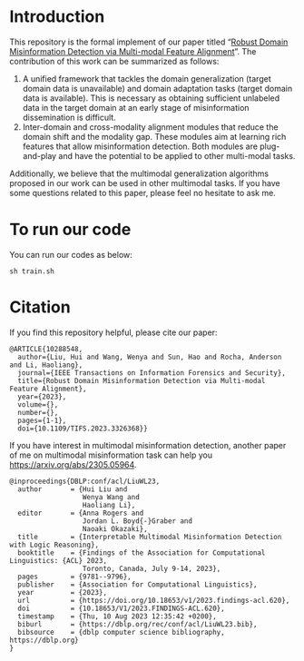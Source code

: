 # Introduction

This repository is the formal implement of our paper titled “[Robust Domain Misinformation Detection via Multi-modal Feature Alignment](https://ieeexplore.ieee.org/abstract/document/10288548/)”. The contribution of this work can be summarized as follows:

1. A unified framework that tackles the domain generalization (target domain data is unavailable) and domain adaptation tasks (target domain data is available). This is necessary as obtaining sufficient unlabeled data in the target domain at an early stage of misinformation dissemination is difficult.
2. Inter-domain and cross-modality alignment modules that reduce the domain shift and the modality gap. These modules aim at learning rich features that allow misinformation detection. Both modules are plug-and-play and have the potential to be applied to other multi-modal tasks.

Additionally, we believe that the multimodal generalization algorithms proposed in our work can be used in other multimodal tasks. If you have some questions related to this paper, please feel no hesitate to ask me. 

# To run our code

You can run our codes as below:

   ```
   sh train.sh
   ```

# Citation

If you find this repository helpful, please cite our paper:

```
@ARTICLE{10288548,
  author={Liu, Hui and Wang, Wenya and Sun, Hao and Rocha, Anderson and Li, Haoliang},
  journal={IEEE Transactions on Information Forensics and Security}, 
  title={Robust Domain Misinformation Detection via Multi-modal Feature Alignment}, 
  year={2023},
  volume={},
  number={},
  pages={1-1},
  doi={10.1109/TIFS.2023.3326368}}
```

If you have interest in multimodal misinformation detection, another paper of me on multimodal misinformation task can help you https://arxiv.org/abs/2305.05964. 

```
@inproceedings{DBLP:conf/acl/LiuWL23,
  author       = {Hui Liu and
                  Wenya Wang and
                  Haoliang Li},
  editor       = {Anna Rogers and
                  Jordan L. Boyd{-}Graber and
                  Naoaki Okazaki},
  title        = {Interpretable Multimodal Misinformation Detection with Logic Reasoning},
  booktitle    = {Findings of the Association for Computational Linguistics: {ACL} 2023,
                  Toronto, Canada, July 9-14, 2023},
  pages        = {9781--9796},
  publisher    = {Association for Computational Linguistics},
  year         = {2023},
  url          = {https://doi.org/10.18653/v1/2023.findings-acl.620},
  doi          = {10.18653/V1/2023.FINDINGS-ACL.620},
  timestamp    = {Thu, 10 Aug 2023 12:35:42 +0200},
  biburl       = {https://dblp.org/rec/conf/acl/LiuWL23.bib},
  bibsource    = {dblp computer science bibliography, https://dblp.org}
}
```
